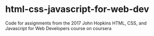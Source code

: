 # html-css-javascript-for-web-dev
Code for assignments from the 2017 John Hopkins HTML, CSS, and Javascript for Web Developers course on coursera
